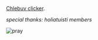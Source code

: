 [Chlebuv clicker](http://chlebovy.kundy.cloud/).

*special thanks: holiatuisti members*

![pray](https://i.pinimg.com/564x/bf/3b/38/bf3b389bc0add61309b7cd47aa3b0a45.jpg)
